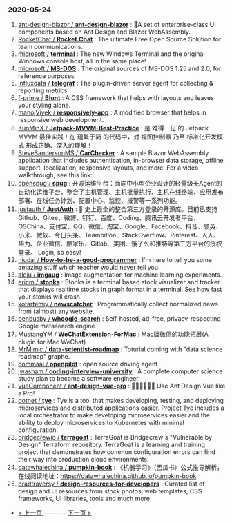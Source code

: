 ### 2020-05-24 
1. [
        ant-design-blazor /
**ant-design-blazor**](https://github.com/ant-design-blazor/ant-design-blazor) : 🌈A set of enterprise-class UI components based on Ant Design and Blazor WebAssembly.
1. [
        RocketChat /
**Rocket.Chat**](https://github.com/RocketChat/Rocket.Chat) : The ultimate Free Open Source Solution for team communications.
1. [
        microsoft /
**terminal**](https://github.com/microsoft/terminal) : The new Windows Terminal and the original Windows console host, all in the same place!
1. [
        microsoft /
**MS-DOS**](https://github.com/microsoft/MS-DOS) : The original sources of MS-DOS 1.25 and 2.0, for reference purposes
1. [
        influxdata /
**telegraf**](https://github.com/influxdata/telegraf) : The plugin-driven server agent for collecting & reporting metrics.
1. [
        f-prime /
**Blunt**](https://github.com/f-prime/Blunt) : A CSS framework that helps with layouts and leaves your styling alone.
1. [
        manojVivek /
**responsively-app**](https://github.com/manojVivek/responsively-app) : A modified browser that helps in responsive web development.
1. [
        KunMinX /
**Jetpack-MVVM-Best-Practice**](https://github.com/KunMinX/Jetpack-MVVM-Best-Practice) : 是 难得一见 的 Jetpack MVVM 最佳实践！在 蕴繁于简 的代码中，对 视图控制器 乃至 标准化开发模式 形成正确、深入的理解！
1. [
        SteveSandersonMS /
**CarChecker**](https://github.com/SteveSandersonMS/CarChecker) : A sample Blazor WebAssembly application that includes authentication, in-browser data storage, offline support, localization, responsive layouts, and more. For a video walkthrough, see this link:
1. [
        openspug /
**spug**](https://github.com/openspug/spug) : 开源运维平台：面向中小型企业设计的轻量级无Agent的自动化运维平台，整合了主机管理、主机批量执行、主机在线终端、应用发布部署、在线任务计划、配置中心、监控、报警等一系列功能。
1. [
        justauth /
**JustAuth**](https://github.com/justauth/JustAuth) : 💯 史上最全的整合第三方登录的开源库。目前已支持Github、Gitee、微博、钉钉、百度、Coding、腾讯云开发者平台、OSChina、支付宝、QQ、微信、淘宝、Google、Facebook、抖音、领英、小米、微软、今日头条、Teambition、StackOverflow、Pinterest、人人、华为、企业微信、酷家乐、Gitlab、美团、饿了么和推特等第三方平台的授权登录。 Login, so easy!
1. [
        niudai /
**How-to-be-a-good-programmer**](https://github.com/niudai/How-to-be-a-good-programmer) : I'm here to tell you some amazing stuff which teacher would never tell you.
1. [
        aleju /
**imgaug**](https://github.com/aleju/imgaug) : Image augmentation for machine learning experiments.
1. [
        ericm /
**stonks**](https://github.com/ericm/stonks) : Stonks is a terminal based stock visualizer and tracker that displays realtime stocks in graph format in a terminal. See how fast your stonks will crash.
1. [
        kotartemiy /
**newscatcher**](https://github.com/kotartemiy/newscatcher) : Programmatically collect normalized news from (almost) any website.
1. [
        benbusby /
**whoogle-search**](https://github.com/benbusby/whoogle-search) : Self-hosted, ad-free, privacy-respecting Google metasearch engine
1. [
        MustangYM /
**WeChatExtension-ForMac**](https://github.com/MustangYM/WeChatExtension-ForMac) : Mac版微信的功能拓展(A plugin for Mac WeChat)
1. [
        MrMimic /
**data-scientist-roadmap**](https://github.com/MrMimic/data-scientist-roadmap) : Toturial coming with "data science roadmap" graphe.
1. [
        commaai /
**openpilot**](https://github.com/commaai/openpilot) : open source driving agent
1. [
        jwasham /
**coding-interview-university**](https://github.com/jwasham/coding-interview-university) : A complete computer science study plan to become a software engineer.
1. [
        vueComponent /
**ant-design-vue-pro**](https://github.com/vueComponent/ant-design-vue-pro) : 👨🏻‍💻👩🏻‍💻 Use Ant Design Vue like a Pro!
1. [
        dotnet /
**tye**](https://github.com/dotnet/tye) : Tye is a tool that makes developing, testing, and deploying microservices and distributed applications easier. Project Tye includes a local orchestrator to make developing microservices easier and the ability to deploy microservices to Kubernetes with minimal configuration.
1. [
        bridgecrewio /
**terragoat**](https://github.com/bridgecrewio/terragoat) : TerraGoat is Bridgecrew's "Vulnerable by Design" Terraform repository. TerraGoat is a learning and training project that demonstrates how common configuration errors can find their way into production cloud environments.
1. [
        datawhalechina /
**pumpkin-book**](https://github.com/datawhalechina/pumpkin-book) : 《机器学习》（西瓜书）公式推导解析，在线阅读地址：https://datawhalechina.github.io/pumpkin-book
1. [
        bradtraversy /
**design-resources-for-developers**](https://github.com/bradtraversy/design-resources-for-developers) : Curated list of design and UI resources from stock photos, web templates, CSS frameworks, UI libraries, tools and much more 

- [ < 上一页 ](https://github.com/able8/github-trending-daily-record/blob/master/2020-05-23.md) -------- [ 下一页 > ](https://github.com/able8/github-trending-daily-record/blob/master/2020-05-25.md)